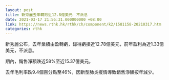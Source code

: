 ```yaml
---
layout: post
title: 新秀麗去年轉蝕近12.8億美元　不派息
date: 2021-03-17 21:56:31.000000000 +08:00
link: https://news.rthk.hk/rthk/ch/component/k2/1581158-20210317.htm
categories: rthk
---
```


新秀麗公布，去年業績由盈轉虧，錄得虧損近12.78億美元，前年盈利為近1.33億美元，不派息。

期內，銷售淨額跌近58%至近15.37億美元。

去年毛利率跌9.4個百分點至46%，因新型肺炎疫情導致銷售淨額按年減少。
